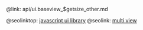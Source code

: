 @link: api/ui.baseview_$getsize_other.md

@seolinktop: [javascript ui library](https://webix.com)
@seolink: [multi view](https://webix.com/widget/multiview/)